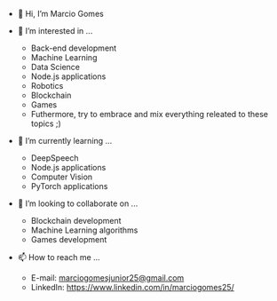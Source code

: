 - 👋 Hi, I’m Marcio Gomes 

- 👀 I’m interested in ...
  - Back-end development
  - Machine Learning
  - Data Science
  - Node.js applications
  - Robotics
  - Blockchain
  - Games
  - Futhermore, try to embrace and mix everything releated to these topics ;)

- 🌱 I’m currently learning ...
  - DeepSpeech
  - Node.js applications 
  - Computer Vision
  - PyTorch applications 
  
- 💞️ I’m looking to collaborate on ...
  - Blockchain development 
  - Machine Learning algorithms
  - Games development 
  
- 📫 How to reach me ...
  - E-mail: marciogomesjunior25@gmail.com
  - LinkedIn: https://www.linkedin.com/in/marciogomes25/


